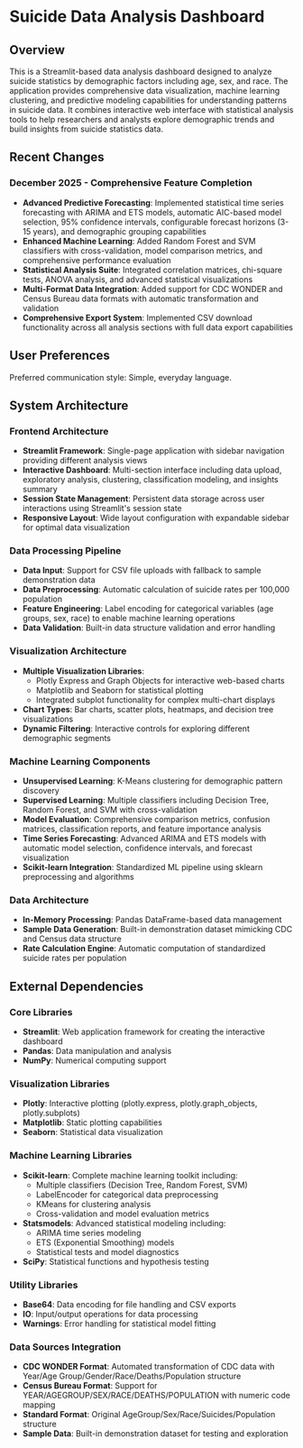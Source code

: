 # Suicide Data Analysis Dashboard

## Overview

This is a Streamlit-based data analysis dashboard designed to analyze suicide statistics by demographic factors including age, sex, and race. The application provides comprehensive data visualization, machine learning clustering, and predictive modeling capabilities for understanding patterns in suicide data. It combines interactive web interface with statistical analysis tools to help researchers and analysts explore demographic trends and build insights from suicide statistics data.

## Recent Changes

### December 2025 - Comprehensive Feature Completion
- **Advanced Predictive Forecasting**: Implemented statistical time series forecasting with ARIMA and ETS models, automatic AIC-based model selection, 95% confidence intervals, configurable forecast horizons (3-15 years), and demographic grouping capabilities
- **Enhanced Machine Learning**: Added Random Forest and SVM classifiers with cross-validation, model comparison metrics, and comprehensive performance evaluation
- **Statistical Analysis Suite**: Integrated correlation matrices, chi-square tests, ANOVA analysis, and advanced statistical visualizations
- **Multi-Format Data Integration**: Added support for CDC WONDER and Census Bureau data formats with automatic transformation and validation
- **Comprehensive Export System**: Implemented CSV download functionality across all analysis sections with full data export capabilities

## User Preferences

Preferred communication style: Simple, everyday language.

## System Architecture

### Frontend Architecture
- **Streamlit Framework**: Single-page application with sidebar navigation providing different analysis views
- **Interactive Dashboard**: Multi-section interface including data upload, exploratory analysis, clustering, classification modeling, and insights summary
- **Session State Management**: Persistent data storage across user interactions using Streamlit's session state
- **Responsive Layout**: Wide layout configuration with expandable sidebar for optimal data visualization

### Data Processing Pipeline
- **Data Input**: Support for CSV file uploads with fallback to sample demonstration data
- **Data Preprocessing**: Automatic calculation of suicide rates per 100,000 population
- **Feature Engineering**: Label encoding for categorical variables (age groups, sex, race) to enable machine learning operations
- **Data Validation**: Built-in data structure validation and error handling

### Visualization Architecture
- **Multiple Visualization Libraries**: 
  - Plotly Express and Graph Objects for interactive web-based charts
  - Matplotlib and Seaborn for statistical plotting
  - Integrated subplot functionality for complex multi-chart displays
- **Chart Types**: Bar charts, scatter plots, heatmaps, and decision tree visualizations
- **Dynamic Filtering**: Interactive controls for exploring different demographic segments

### Machine Learning Components
- **Unsupervised Learning**: K-Means clustering for demographic pattern discovery
- **Supervised Learning**: Multiple classifiers including Decision Tree, Random Forest, and SVM with cross-validation
- **Model Evaluation**: Comprehensive comparison metrics, confusion matrices, classification reports, and feature importance analysis
- **Time Series Forecasting**: Advanced ARIMA and ETS models with automatic model selection, confidence intervals, and forecast visualization
- **Scikit-learn Integration**: Standardized ML pipeline using sklearn preprocessing and algorithms

### Data Architecture
- **In-Memory Processing**: Pandas DataFrame-based data management
- **Sample Data Generation**: Built-in demonstration dataset mimicking CDC and Census data structure
- **Rate Calculation Engine**: Automatic computation of standardized suicide rates per population

## External Dependencies

### Core Libraries
- **Streamlit**: Web application framework for creating the interactive dashboard
- **Pandas**: Data manipulation and analysis
- **NumPy**: Numerical computing support

### Visualization Libraries
- **Plotly**: Interactive plotting (plotly.express, plotly.graph_objects, plotly.subplots)
- **Matplotlib**: Static plotting capabilities
- **Seaborn**: Statistical data visualization

### Machine Learning Libraries
- **Scikit-learn**: Complete machine learning toolkit including:
  - Multiple classifiers (Decision Tree, Random Forest, SVM)
  - LabelEncoder for categorical data preprocessing
  - KMeans for clustering analysis
  - Cross-validation and model evaluation metrics
- **Statsmodels**: Advanced statistical modeling including:
  - ARIMA time series modeling
  - ETS (Exponential Smoothing) models
  - Statistical tests and model diagnostics
- **SciPy**: Statistical functions and hypothesis testing

### Utility Libraries
- **Base64**: Data encoding for file handling and CSV exports
- **IO**: Input/output operations for data processing
- **Warnings**: Error handling for statistical model fitting

### Data Sources Integration
- **CDC WONDER Format**: Automated transformation of CDC data with Year/Age Group/Gender/Race/Deaths/Population structure
- **Census Bureau Format**: Support for YEAR/AGEGROUP/SEX/RACE/DEATHS/POPULATION with numeric code mapping
- **Standard Format**: Original AgeGroup/Sex/Race/Suicides/Population structure
- **Sample Data**: Built-in demonstration dataset for testing and exploration